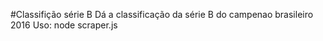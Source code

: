 #Classifição série B
Dá a classificação da série B do campenao brasileiro 2016
Uso: node scraper.js
